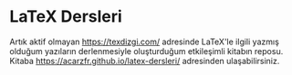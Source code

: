 # LaTeX Dersleri
Artık aktif olmayan <https://texdizgi.com/> adresinde LaTeX'le ilgili yazmış olduğum yazıların derlenmesiyle oluşturduğum etkileşimli kitabın reposu. Kitaba <https://acarzfr.github.io/latex-dersleri/> adresinden ulaşabilirsiniz.
